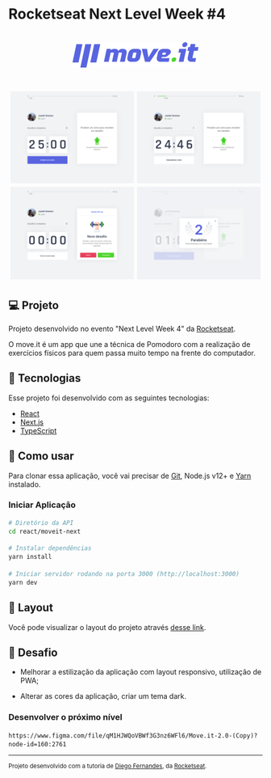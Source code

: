 # Rocketseat Next Level Week #4

<h1 align="center">
  <img alt="move.it" title="move.it" src=".github/logo.png" />
</h1>

<h1 align="center">
    <img alt="start" title="Start" src=".github/start.png" width="245px" />
    <img alt="countdown" title="Countdown" src=".github/countdown.png" width="245px" />
    <img alt="finish" title="Finish" src=".github/finish.png" width="245px" />
    <img alt="levelup" title="Level Up" src=".github/levelup.png" width="245px" />
</h1>

## 💻 Projeto

Projeto desenvolvido no evento "Next Level Week 4" da [Rocketseat](https://rocketseat.com.br/).

O move.it é um app que une a técnica de Pomodoro com a realização de exercícios físicos para quem passa muito tempo na frente do computador.

## :rocket: Tecnologias

Esse projeto foi desenvolvido com as seguintes tecnologias:

- [React](https://pt-br.reactjs.org/)
- [Next.js](https://nextjs.org/)
- [TypeScript](https://www.typescriptlang.org/)

## 🔨 Como usar

Para clonar essa aplicação, você vai precisar de [Git](https://git-scm.com/), Node.js v12+ e [Yarn](https://yarnpkg.com/) instalado.

### Iniciar Aplicação

```bash
# Diretório da API
cd react/moveit-next

# Instalar dependências
yarn install

# Iniciar servidor rodando na porta 3000 (http://localhost:3000)
yarn dev
```

## 🔖 Layout

Você pode visualizar o layout do projeto através [desse link](https://www.figma.com/file/ge20pu3ofMOKoliUyKx1Nl/Move.it-1.0).

## 🧠 Desafio

- Melhorar a estilização da aplicação com layout responsivo, utilização de PWA;

- Alterar as cores da aplicação, criar um tema dark.

### Desenvolver o próximo nível

`https://www.figma.com/file/qM1HJWQoVBWf3G3nz6WFl6/Move.it-2.0-(Copy)?node-id=160:2761`

---

<sup>Projeto desenvolvido com a tutoria de [Diego Fernandes](https://github.com/diego3g), da [Rocketseat](https://rocketseat.com.br/).</sup>
